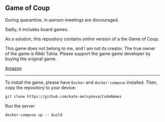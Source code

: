 ## Game of Coup
During quarantine, in-person meetings are discouraged.

Sadly, it includes board games.

As a solution, this repository contains online version
of a the Game of Coup.

This game does not belong to me, and I am not its creator.
The true owner of the game is Rikki Tahta. Please support the game
game developer by buying the original game.

[Amazon](https://www.amazon.com/Indie-Boards-and-Cards-COU1IBC/dp/B00GDI4HX4 "Amazon")

***

To install the game, please have `Docker` and `docker-compose` installed. Then, copy
the repository to your device:
```bash
git clone https://github.com/kate-melnykova/CodeNames
```
Run the server
```angular2html
docker-compose up -- build
```
